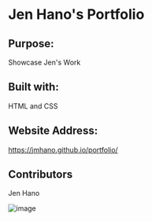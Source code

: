 # Jen Hano's Portfolio

## Purpose:
Showcase Jen's Work 

## Built with: 
HTML and CSS

## Website Address: 
https://jmhano.github.io/portfolio/

## Contributors
Jen Hano 


![image](https://user-images.githubusercontent.com/106995822/184257541-72cfafce-8d7a-43af-86c5-481d74f7e18c.png)

